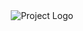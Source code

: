 <div align="center"> <img src="https://github.com/user-attachments/assets/cab4a0c0-f0b0-4795-85ef-95fa7937f4a9" alt="Project Logo"> </div>

